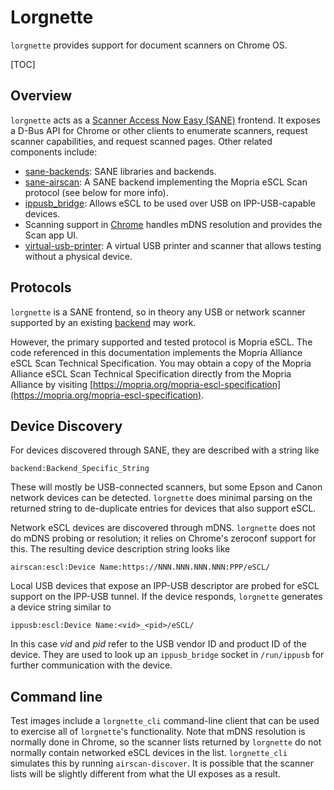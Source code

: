 # Lorgnette

`lorgnette` provides support for document scanners on Chrome OS.

[TOC]

## Overview

`lorgnette` acts as a [Scanner Access Now Easy (SANE)](http://sane-project.org/)
frontend.  It exposes a D-Bus API for Chrome or other clients to enumerate
scanners, request scanner capabilities, and request scanned pages.  Other
related components include:

*  [sane-backends](https://source.chromium.org/chromiumos/chromiumos/codesearch/+/main:src/third_party/chromiumos-overlay/media-gfx/sane-backends):
   SANE libraries and backends.
*  [sane-airscan](https://source.chromium.org/chromiumos/chromiumos/codesearch/+/main:src/third_party/chromiumos-overlay/media-gfx/sane-airscan/):
   A SANE backend implementing the Mopria eSCL Scan protocol (see below for more
   info).
*  [ippusb\_bridge](https://source.chromium.org/chromiumos/chromiumos/codesearch/+/main:src/platform2/ippusb_bridge/):
   Allows eSCL to be used over USB on IPP-USB-capable devices.
*  Scanning support in [Chrome](https://source.chromium.org/chromium/chromium/src/+/HEAD:chrome/browser/ash/scanning/)
   handles mDNS resolution and provides the Scan app UI.
*  [virtual-usb-printer](https://source.chromium.org/chromiumos/chromiumos/codesearch/+/main:src/third_party/virtual-usb-printer):
   A virtual USB printer and scanner that allows testing without a physical
   device.

## Protocols

`lorgnette` is a SANE frontend, so in theory any USB or network scanner
supported by an existing [backend](http://sane-project.org/sane-mfgs.html) may
work.

However, the primary supported and tested protocol is Mopria eSCL.  The
code referenced in this documentation implements the Mopria Alliance eSCL Scan
Technical Specification. You may obtain a copy of the Mopria Alliance eSCL Scan
Technical Specification directly from the Mopria Alliance by visiting
[https://mopria.org/mopria-escl-specification](https://mopria.org/mopria-escl-specification).

## Device Discovery

For devices discovered through SANE, they are described with a string like

```
backend:Backend_Specific_String
```

These will mostly be USB-connected scanners, but some Epson and Canon network
devices can be detected.  `lorgnette` does minimal parsing on the returned
string to de-duplicate entries for devices that also support eSCL.

Network eSCL devices are discovered through mDNS.  `lorgnette` does not do mDNS
probing or resolution; it relies on Chrome's zeroconf support for this.  The
resulting device description string looks like

```
airscan:escl:Device Name:https://NNN.NNN.NNN.NNN:PPP/eSCL/
```

Local USB devices that expose an IPP-USB descriptor are probed for eSCL support
on the IPP-USB tunnel.  If the device responds, `lorgnette` generates a device
string similar to

```
ippusb:escl:Device Name:<vid>_<pid>/eSCL/
```

In this case _vid_ and _pid_ refer to the USB vendor ID and product ID of the
device.  They are used to look up an `ippusb_bridge` socket in `/run/ippusb`
for further communication with the device.

## Command line

Test images include a `lorgnette_cli` command-line client that can be used to
exercise all of `lorgnette`'s functionality.  Note that mDNS resolution is
normally done in Chrome, so the scanner lists returned by `lorgnette` do not
normally contain networked eSCL devices in the list.  `lorgnette_cli` simulates
this by running `airscan-discover`.  It is possible that the scanner lists will
be slightly different from what the UI exposes as a result.

